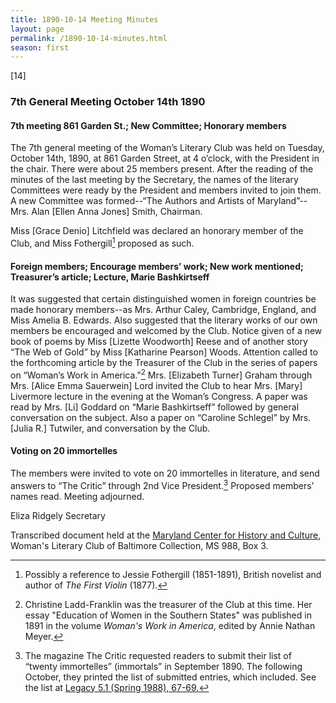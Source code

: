 ```yaml
---
title: 1890-10-14 Meeting Minutes
layout: page
permalink: /1890-10-14-minutes.html
season: first
---
```

[14]

### 7th General Meeting October 14th 1890

#### 7th meeting 861 Garden St.; New Committee; Honorary members

The 7th general meeting of the Woman’s Literary Club was held on Tuesday, October 14th, 1890, at 861 Garden Street, at 4 o’clock, with the President in the chair. There were about 25 members present. After the reading of the minutes of the last meeting by the Secretary, the names of the literary Committees were ready by the President and members invited to join them. A new Committee was formed--“The Authors and Artists of Maryland”--Mrs. Alan [Ellen Anna Jones] Smith, Chairman.

Miss [Grace Denio] Litchfield was declared an honorary member of the Club, and Miss Fothergill[^fot] proposed as such.

[^fot]: Possibly a reference to Jessie Fothergill (1851-1891), British novelist and author of _The First Violin_ (1877).

#### Foreign members; Encourage members’ work; New work mentioned; Treasurer’s article; Lecture, Marie Bashkirtseff

It was suggested that certain distinguished women in foreign countries be made honorary members--as Mrs. Arthur Caley, Cambridge, England, and Miss Amelia B. Edwards. Also suggested that the literary works of our own members be encouraged and welcomed by the Club. Notice given of a new book of poems by Miss [Lizette Woodworth] Reese and of another story “The Web of Gold” by Miss  [Katharine Pearson] Woods. Attention called to the forthcoming article by the Treasurer of the Club in the series of papers on “Woman’s Work in America.”[^wwia] Mrs. [Elizabeth Turner] Graham through Mrs. [Alice Emma Sauerwein] Lord invited the Club to hear Mrs. [Mary] Livermore lecture in the evening at the Woman’s Congress. A paper was read by Mrs. [Li] Goddard on “Marie Bashkirtseff” followed by general conversation on the subject. Also a paper on “Caroline Schlegel” by Mrs. [Julia R.] Tutwiler, and conversation by the Club.

[^wwia]: Christine Ladd-Franklin was the treasurer of the Club at this time. Her essay "Education of Women in the Southern States" was published in 1891 in the volume _Woman's Work in America_, edited by Annie Nathan Meyer.

#### Voting on 20 immortelles

The members were invited to vote on 20 immortelles in literature, and send answers to “The Critic” through 2nd Vice President.[^immort] Proposed members’ names read. Meeting adjourned.

[^immort]: The magazine The Critic requested readers to submit their list of “twenty immortelles” (immortals” in September 1890. The following October, they printed the list of submitted entries, which included. See the list at <a href=" https://www.jstor.org/stable/25679023"> Legacy 5.1 (Spring 1988), 67-69.</a>

Eliza Ridgely
Secretary

Transcribed document held at the [Maryland Center for History and Culture](http://mdhs.org/), Woman's Literary Club of Baltimore Collection, MS 988, Box 3. 